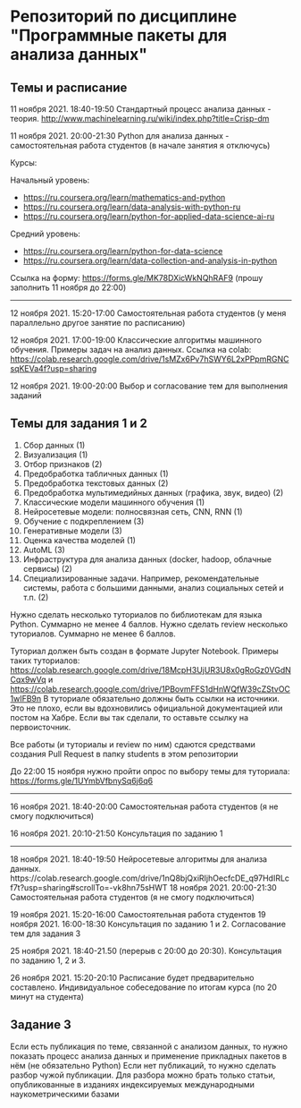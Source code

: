 # Репозиторий по дисциплине "Программные пакеты для анализа данных"

## Темы и расписание

11 ноября 2021. 18:40-19:50 Стандартный процесс анализа данных - теория. http://www.machinelearning.ru/wiki/index.php?title=Crisp-dm

11 ноября 2021. 20:00-21:30 Python для анализа данных - самостоятельная работа студентов (в начале занятия я отключусь) 

Курсы: 

Начальный уровень:
* https://ru.coursera.org/learn/mathematics-and-python
* https://ru.coursera.org/learn/data-analysis-with-python-ru
* https://ru.coursera.org/learn/python-for-applied-data-science-ai-ru 

Средний уровень:
* https://ru.coursera.org/learn/python-for-data-science
* https://ru.coursera.org/learn/data-collection-and-analysis-in-python

Ссылка на форму: https://forms.gle/MK78DXicWkNQhRAF9 (прошу заполнить 11 ноября до 22:00)
<hr>
12 ноября 2021. 15:20-17:00 Самостоятельная работа студентов (у меня параллельно другое занятие по расписанию)

12 ноября 2021. 17:00-19:00 Классические алгоритмы машинного обучения. Примеры задач на анализ данных.
Ссылка на colab: https://colab.research.google.com/drive/1sMZx6Pv7hSWY6L2xPPpmRGNCsqKEVa4f?usp=sharing

12 ноября 2021. 19:00-20:00 Выбор и согласование тем для выполнения заданий

## Темы для задания 1 и 2
1. Сбор данных (1)
2. Визуализация (1)
3. Отбор признаков (2)
4. Предобработка табличных данных (1)
5. Предобработка текстовых данных (2)
6. Предобработка мультимедийных данных (графика, звук, видео) (2)
7. Классические модели машинного обучения (1)
8. Нейросетевые модели: полносвязная сеть, CNN, RNN (1)
9. Обучение с подкреплением (3)
10. Генеративные модели (3)
11. Оценка качества моделей (1)
12. AutoML (3)
13. Инфраструктура для анализа данных (docker, hadoop, облачные сервисы) (2)
14. Специализированные задачи. Например, рекомендательные системы, работа с большими данными, анализ социальных сетей и т.п. (2)

Нужно сделать несколько туториалов по библиотекам для языка Python. Суммарно не менее 4 баллов.
Нужно сделать review несколько туториалов. Суммарно не менее 6 баллов.

Туториал должен быть создан в формате Jupyter Notebook. Примеры таких туториалов: https://colab.research.google.com/drive/18McpH3UjUR3U8x0gRoGz0VGdNCqx9wVq и https://colab.research.google.com/drive/1PBovmFFS1dHnWQfW39cZStvOC1wIFB9n 
В туториале обязательно должны быть ссылки на источники. Это не плохо, если вы вдохновились официальной документацией или постом на Хабре. Если вы так сделали, то оставьте ссылку на первоисточник.

Все работы (и туториалы и review по ним) сдаются средствами создания Pull Request в папку students в этом репозитории

До 22:00 15 ноября нужно пройти опрос по выбору темы для туториала:  https://forms.gle/1UYmbVfbnySq6j6q6

<hr>
16 ноября 2021. 18:40-20:00 Самостоятельная работа студентов (я не смогу подключиться)

16 ноября 2021. 20:10-21:50 Консультация по заданию 1

<hr>
18 ноября 2021. 18:40-19:50 Нейросетевые алгоритмы для анализа данных. https://colab.research.google.com/drive/1nQ8bjQxiRIjhOecfcDE_q97HdIRLcf7t?usp=sharing#scrollTo=-vk8hn75sHWT
18 ноября 2021. 20:00-21:30 Самостоятельная работа студентов (я не смогу подключиться)

19 ноября 2021. 15:20-16:00 Самостоятельная работа студентов 
19 ноября 2021. 16:00-18:30 Консультация по заданию 1 и 2. Согласование тем для задания 3

25 ноября 2021. 18:40-21.50 (перерыв с 20:00 до 20:30). Консультация по заданию 1, 2 и 3. 

26 ноября 2021. 15:20-20:10 Расписание будет предварительно составлено. Индивидуальное собеседование по итогам курса (по 20 минут на студента)



## Задание 3

Если есть публикация по теме, связанной с анализом данных, то нужно показать процесс анализа данных и применение прикладных пакетов в нём (не обязательно Python)
Если нет публикаций, то нужно сделать разбор чужой публикации. Для разбора можно брать только статьи, опубликованные в изданиях индексируемых международными наукометрическими базами
